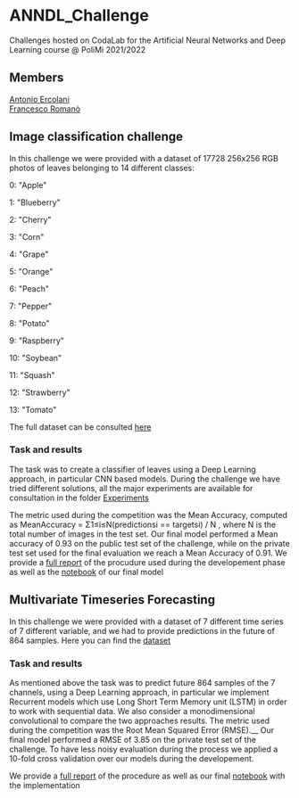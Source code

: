# ANNDL_Challenge
Challenges hosted on CodaLab for the Artificial Neural Networks and Deep Learning course @ PoliMi 2021/2022

## Members
[Antonio Ercolani](https://github.com/antonio-ercolani)  
[Francesco Romanò](https://github.com/romano-francesco)

## Image classification challenge
In this challenge we were provided with a dataset of 17728 256x256 RGB photos of leaves belonging to 14 different classes:

0: "Apple"

1: "Blueberry"

2: "Cherry"

3: "Corn"

4: "Grape"

5: "Orange"

6: "Peach"

7: "Pepper"

8: "Potato"

9: "Raspberry"

10: "Soybean"

11: "Squash"

12: "Strawberry"

13: "Tomato"

The full dataset can be consulted [here](https://github.com/antonio-ercolani/ANNDL_Challenge/tree/main/Image_Classification_Challenge/dataset/training)
### Task and results
The task was to create a classifier of leaves using a Deep Learning approach, in particular CNN based models. During the challenge we have tried different solutions, all the major experiments are available for consultation in the folder [Experiments](https://github.com/antonio-ercolani/ANNDL_Challenge/tree/main/Image_Classification_Challenge/Experiments)

The metric used during the competition was the Mean Accuracy, computed as MeanAccuracy = Σ1≤i≤N(predictionsi == targetsi) / N , where N is the total number of images in the test set.
Our final model performed a Mean accuracy of 0.93 on the public test set of the challenge, while on the private test set used for the final evaluation we reach a Mean Accuracy of 0.91.
We provide a [full report](https://github.com/antonio-ercolani/ANNDL_Challenge/blob/main/Image_Classification_Challenge/Report.pdf) of the procudure used during the developement phase as well as the [notebook](https://github.com/antonio-ercolani/ANNDL_Challenge/blob/main/Image_Classification_Challenge/Notebook_best_model.ipynb) of our final model

## Multivariate Timeseries Forecasting
In this challenge we were provided with a dataset of 7 different time series of 7 different variable, and we had to provide predictions in the future of 864 samples. Here you can find the [dataset](https://github.com/antonio-ercolani/ANNDL_Challenge/tree/main/Multivariate_Timeseries_Forecasting_Challenge/dataset)
### Task and results
As mentioned above the task was to predict future 864 samples of the 7 channels, using a Deep Learning approach, in particular we implement Recurrent models which use Long Short Term Memory unit (LSTM) in order to work with sequential data. We also consider a monodimensional convolutional to compare the two approaches results. The metric used during the competition was the Root Mean Squared Error (RMSE).__
Our final model performed a RMSE of 3.85 on the private test set of the challenge. To have less noisy evaluation during the process we applied a 10-fold cross validation over our models during the developement.

We provide a [full report](https://github.com/antonio-ercolani/ANNDL_Challenge/blob/main/Multivariate_Timeseries_Forecasting_Challenge/ANNDL_Challenge_Time_Series_Forecasting.pdf) of the procedure as well as our final [notebook](https://github.com/antonio-ercolani/ANNDL_Challenge/blob/main/Multivariate_Timeseries_Forecasting_Challenge/Final_notebook.ipynb) with the implementation
